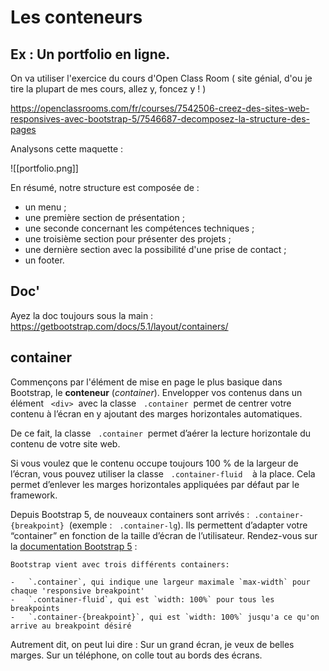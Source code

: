 # Les conteneurs

## Ex : Un portfolio en ligne.

On va utiliser l'exercice du cours d'Open Class Room ( site génial, d'ou je tire la plupart de mes cours, allez y, foncez y ! )

https://openclassrooms.com/fr/courses/7542506-creez-des-sites-web-responsives-avec-bootstrap-5/7546687-decomposez-la-structure-des-pages

Analysons cette maquette :

![[portfolio.png]]

En résumé, notre structure est composée de :

-   un menu ;    
-   une première section de présentation ;
-   une seconde concernant les compétences techniques ;    
-   une troisième section pour présenter des projets ;    
-   une dernière section avec la possibilité d'une prise de contact ;    
-   un footer.

## Doc' 

Ayez la doc toujours sous la main :
https://getbootstrap.com/docs/5.1/layout/containers/

## container

Commençons par l'élément de mise en page le plus basique dans Bootstrap, le **conteneur** (_container_). Envelopper vos contenus dans un élément   `<div>`  avec la classe   `.container`  permet de centrer votre contenu à l’écran en y ajoutant des marges horizontales automatiques. 

De ce fait, la classe   `.container`  permet d’aérer la lecture horizontale du contenu de votre site web.

Si vous voulez que le contenu occupe toujours 100 % de la largeur de l’écran, vous pouvez utiliser la classe   `.container-fluid`    à la place. Cela permet d’enlever les marges horizontales appliquées par défaut par le framework.

Depuis Bootstrap 5, de nouveaux containers sont arrivés :  `.container-{breakpoint}`  (exemple :   `.container-lg`). Ils permettent d’adapter votre “container” en fonction de la taille d’écran de l’utilisateur. Rendez-vous sur la [documentation Bootstrap 5](https://getbootstrap.com/docs/5.0/layout/containers/) : 

	Bootstrap vient avec trois différents containers:

	-   `.container`, qui indique une largeur maximale `max-width` pour chaque 'responsive breakpoint'
	-   `.container-fluid`, qui est `width: 100%` pour tous les breakpoints
	-   `.container-{breakpoint}`, qui est `width: 100%` jusqu'a ce qu'on arrive au breakpoint désiré
	
Autrement dit, on peut lui dire : Sur un grand écran, je veux de belles marges. Sur un téléphone, on colle tout au bords des écrans.
